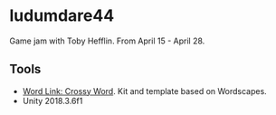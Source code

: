 # ludumdare44
Game jam with Toby Hefflin. From April 15 - April 28.

## Tools

- [Word Link: Crossy Word](https://assetstore.unity.com/packages/templates/systems/word-link-crossy-word-136041). Kit and template based on Wordscapes.
- Unity 2018.3.6f1
